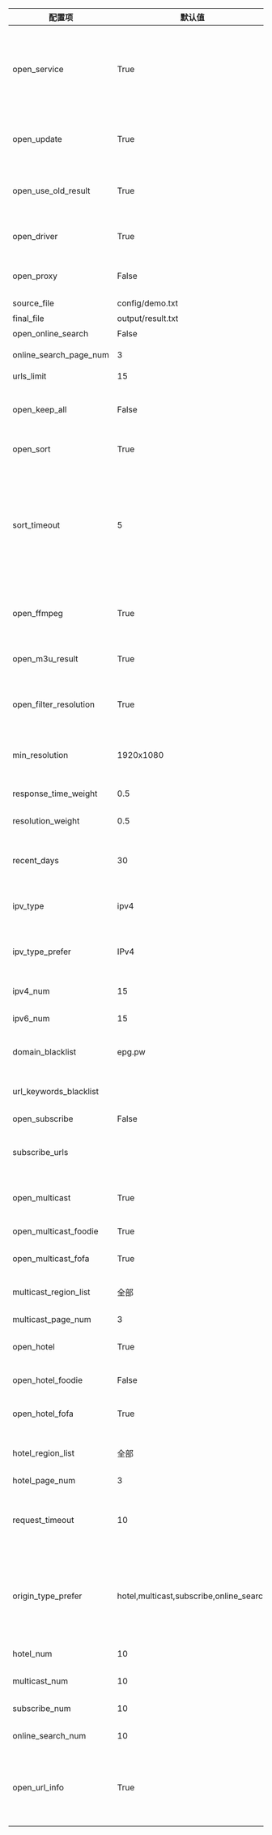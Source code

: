 | 配置项                 | 默认值                                  | 描述                                                                                                                                                                            |
| ---------------------- | --------------------------------------- | ------------------------------------------------------------------------------------------------------------------------------------------------------------------------------- |
| open_service           | True                                    | 开启页面服务，用于控制是否启动结果页面服务；如果使用青龙等平台部署，有专门设定的定时任务，需要更新完成后停止运行，可以关闭该功能                                                |
| open_update            | True                                    | 开启更新，用于控制是否更新接口，若关闭则所有工作模式（获取接口和测速）均停止                                                                                                    |
| open_use_old_result    | True                                    | 开启使用历史更新结果（包含模板与结果文件的接口），合并至本次更新中                                                                                                              |
| open_driver            | True                                    | 开启浏览器运行，若更新无数据可开启此模式，较消耗性能                                                                                                                            |
| open_proxy             | False                                   | 开启代理，自动获取免费可用代理，若更新无数据可开启此模式                                                                                                                        |
| source_file            | config/demo.txt                         | 模板文件路径                                                                                                                                                                    |
| final_file             | output/result.txt                       | 生成结果文件路径                                                                                                                                                                |
| open_online_search     | False                                   | 开启关键字搜索源功能                                                                                                                                                            |
| online_search_page_num | 3                                       | 关键字搜索频道获取分页数量                                                                                                                                                      |
| urls_limit             | 15                                      | 单个频道接口数量                                                                                                                                                                |
| open_keep_all          | False                                   | 保留所有检索结果，会保留非模板频道名称的结果，推荐手动维护时开启                                                                                                                |
| open_sort              | True                                    | 开启排序功能（响应速度、日期、分辨率）                                                                                                                                          |
| sort_timeout           | 5                                       | 单个接口测速超时时长，单位秒(s)；数值越大测速所属时间越长，能提高获取接口数量，但质量会有所下降；数值越小测速所需时间越短，能获取低延时的接口，质量较好；调整此值能优化更新时间 |
| open_ffmpeg            | True                                    | 开启使用 FFmpeg 进行测速，获取更准确的速度与分辨率信息，需要提前手动安装                                                                                                        |
| open_m3u_result        | True                                    | 开启转换生成 m3u 文件类型结果链接，支持显示频道图标                                                                                                                             |
| open_filter_resolution | True                                    | 开启分辨率过滤，低于最小分辨率（min_resolution）的接口将会被过滤                                                                                                                |
| min_resolution         | 1920x1080                               | 接口最小分辨率，需要开启 open_filter_resolution 才能生效                                                                                                                        |
| response_time_weight   | 0.5                                     | 响应时间权重值（所有权重值总和应为 1）                                                                                                                                          |
| resolution_weight      | 0.5                                     | 分辨率权重值 （所有权重值总和应为 1）                                                                                                                                           |
| recent_days            | 30                                      | 获取最近时间范围内更新的接口（单位天），适当减小可避免出现匹配问题                                                                                                              |
| ipv_type               | ipv4                                    | 生成结果中接口的协议类型，可选值：ipv4、ipv6、全部                                                                                                                              |
| ipv_type_prefer        | IPv4                                    | 接口协议类型偏好，优先将该类型的接口排在结果前面，可选值：IPv4、IPv6、自动                                                                                                      |
| ipv4_num               | 15                                      | 结果中偏好的 IPv4 接口数量                                                                                                                                                      |
| ipv6_num               | 15                                      | 结果中偏好的 IPv6 接口数量                                                                                                                                                      |
| domain_blacklist       | epg.pw                                  | 接口域名黑名单，用于过滤低质量含广告类域名的接口                                                                                                                                |
| url_keywords_blacklist |                                         | 接口关键字黑名单，用于过滤含特定字符的接口                                                                                                                                      |
| open_subscribe         | False                                   | 开启订阅源功能                                                                                                                                                                  |
| subscribe_urls         |                                         | 订阅源，请输入订阅链接（支持 txt 与 m3u 链接），多个链接以逗号分隔                                                                                                              |
| open_multicast         | True                                    | 开启组播源功能，关闭后所有组播源工作模式都将关闭                                                                                                                                |
| open_multicast_foodie  | True                                    | 开启 Foodie 组播源工作模式                                                                                                                                                      |
| open_multicast_fofa    | True                                    | 开启 FOFA 组播源工作模式                                                                                                                                                        |
| multicast_region_list  | 全部                                    | 组播源地区列表，[更多地区](../updates/multicast/multicast_map.json)，"全部"表示所有地区                                                                                         |
| multicast_page_num     | 3                                       | 组播地区获取分页数量                                                                                                                                                            |
| open_hotel             | True                                    | 开启酒店源功能，关闭后所有酒店源工作模式都将关闭                                                                                                                                |
| open_hotel_foodie      | False                                   | 开启 Foodie 酒店源工作模式                                                                                                                                                      |
| open_hotel_fofa        | True                                    | 开启 FOFA、ZoomEye 酒店源工作模式                                                                                                                                               |
| hotel_region_list      | 全部                                    | 酒店源地区列表，[更多地区](../updates/fofa/fofa_map.py)，"全部"表示所有地区                                                                                                     |
| hotel_page_num         | 3                                       | 酒店地区获取分页数量                                                                                                                                                            |
| request_timeout        | 10                                      | 查询请求超时时长，单位秒(s)，用于控制查询接口文本链接的超时时长以及重试时长，调整此值能优化更新时间                                                                             |
| origin_type_prefer     | hotel,multicast,subscribe,online_search | 结果偏好的接口来源，结果优先按该顺序进行排序，hotel：酒店源，multicast：组播源，subscribe：订阅源，online_search：关键字搜索                                                    |
| hotel_num              | 10                                      | 结果中偏好的酒店源接口数量                                                                                                                                                      |
| multicast_num          | 10                                      | 结果中偏好的组播源接口数量                                                                                                                                                      |
| subscribe_num          | 10                                      | 结果中偏好的订阅源接口数量                                                                                                                                                      |
| online_search_num      | 10                                      | 结果中偏好的关键字搜索接口数量                                                                                                                                                  |
| open_url_info          | True                                    | 开启显示接口说明信息，用于控制是否显示分辨率、接口协议类型等信息，为$符号后的内容，播放软件使用该信息对接口进行描述                                                             |
